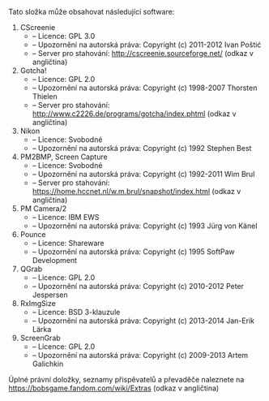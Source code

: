 ﻿Tato složka může obsahovat následující software:

1. CScreenie
   - – Licence: GPL 3.0
   - – Upozornění na autorská práva: Copyright (c) 2011-2012 Ivan Poštić
   - – Server pro stahování: http://cscreenie.sourceforge.net/ (odkaz v angličtina)
2. Gotcha!
   - – Licence: GPL 2.0
   - – Upozornění na autorská práva: Copyright (c) 1998-2007 Thorsten Thielen
   - – Server pro stahování: http://www.c2226.de/programs/gotcha/index.phtml (odkaz v angličtina)
3. Nikon
   - – Licence: Svobodné
   - – Upozornění na autorská práva: Copyright (c) 1992 Stephen Best
4. PM2BMP, Screen Capture
   - – Licence: Svobodné
   - – Upozornění na autorská práva: Copyright (c) 1992-2011 Wim Brul
   - – Server pro stahování: https://home.hccnet.nl/w.m.brul/snapshot/index.html (odkaz v angličtina)
5. PM Camera/2
   - – Licence: IBM EWS
   - – Upozornění na autorská práva: Copyright (c) 1993 Jürg von Känel
6. Pounce
   - – Licence: Shareware
   - – Upozornění na autorská práva: Copyright (c) 1995 SoftPaw Development
7. QGrab
   - – Licence: GPL 2.0
   - – Upozornění na autorská práva: Copyright (c) 2010-2012 Peter Jespersen
8. RxImgSize
   - – Licence: BSD 3-klauzule
   - – Upozornění na autorská práva: Copyright (c) 2013-2014 Jan-Erik Lärka
9. ScreenGrab
   - – Licence: GPL 2.0
   - – Upozornění na autorská práva: Copyright (c) 2009-2013 Artem Galichkin

Úplné právní doložky, seznamy přispěvatelů a převaděče naleznete na https://bobsgame.fandom.com/wiki/Extras (odkaz v angličtina)
